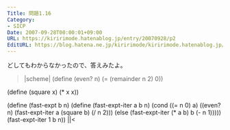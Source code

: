 ```yaml
---
Title: 問題1.16
Category:
- SICP
Date: 2007-09-28T00:00:01+09:00
URL: https://kiririmode.hatenablog.jp/entry/20070928/p2
EditURL: https://blog.hatena.ne.jp/kiririmode/kiririmode.hatenablog.jp/atom/entry/8454420450078216690
---
```



どしてもわからなかったので、答えみたよ。
>|scheme|
(define (even? n)
  (= (remainder n 2) 0))

(define (square x) (* x x))

(define (fast-expt b n)
  (define (fast-expt-iter a b n)
    (cond ((= n 0) a)
	  ((even? n) (fast-expt-iter a (square b) (/ n 2)))
	  (else (fast-expt-iter (* a b) b (- n 1)))))
  (fast-expt-iter 1 b n))
||<
